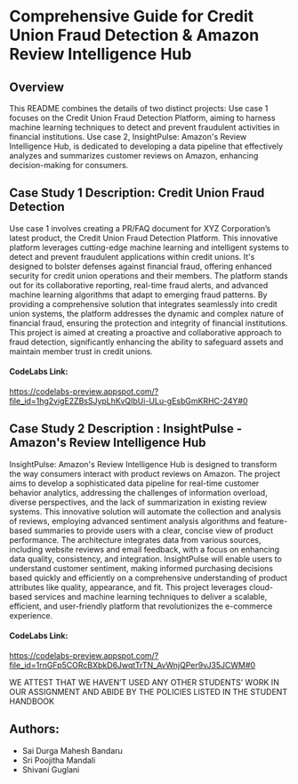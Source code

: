 # Comprehensive Guide for Credit Union Fraud Detection & Amazon Review Intelligence Hub

## Overview
This README combines the details of two distinct projects: Use case 1 focuses on the Credit Union Fraud Detection Platform, aiming to harness machine learning techniques to detect and prevent fraudulent activities in financial institutions. Use case 2, InsightPulse: Amazon's Review Intelligence Hub, is dedicated to developing a data pipeline that effectively analyzes and summarizes customer reviews on Amazon, enhancing decision-making for consumers.

## Case Study 1 Description: Credit Union Fraud Detection

Use case 1 involves creating a PR/FAQ document for XYZ Corporation’s latest product, the Credit Union Fraud Detection Platform. This innovative platform leverages cutting-edge machine learning and intelligent systems to detect and prevent fraudulent applications within credit unions. It's designed to bolster defenses against financial fraud, offering enhanced security for credit union operations and their members. The platform stands out for its collaborative reporting, real-time fraud alerts, and advanced machine learning algorithms that adapt to emerging fraud patterns. By providing a comprehensive solution that integrates seamlessly into credit union systems, the platform addresses the dynamic and complex nature of financial fraud, ensuring the protection and integrity of financial institutions. This project is aimed at creating a proactive and collaborative approach to fraud detection, significantly enhancing the ability to safeguard assets and maintain member trust in credit unions.

#### CodeLabs Link: 

https://codelabs-preview.appspot.com/?file_id=1hg2vigE2ZBsSJypLhKvQIbUi-ULu-gEsbGmKRHC-24Y#0

## Case Study 2 Description : InsightPulse - Amazon's Review Intelligence Hub

InsightPulse: Amazon's Review Intelligence Hub is designed to transform the way consumers interact with product reviews on Amazon. The project aims to develop a sophisticated data pipeline for real-time customer behavior analytics, addressing the challenges of information overload, diverse perspectives, and the lack of summarization in existing review systems. This innovative solution will automate the collection and analysis of reviews, employing advanced sentiment analysis algorithms and feature-based summaries to provide users with a clear, concise view of product performance. The architecture integrates data from various sources, including website reviews and email feedback, with a focus on enhancing data quality, consistency, and integration. InsightPulse will enable users to understand customer sentiment, making informed purchasing decisions based quickly and efficiently on a comprehensive understanding of product attributes like quality, appearance, and fit. This project leverages cloud-based services and machine learning techniques to deliver a scalable, efficient, and user-friendly platform that revolutionizes the e-commerce experience.

#### CodeLabs Link: 

https://codelabs-preview.appspot.com/?file_id=1rnGFp5CORcBXbkD6JwqtTrTN_AvWnjQPer9vJ35JCWM#0

WE ATTEST THAT WE HAVEN’T USED ANY OTHER STUDENTS’ WORK IN OUR ASSIGNMENT AND ABIDE BY THE POLICIES LISTED IN THE STUDENT HANDBOOK

## Authors:

- Sai Durga Mahesh Bandaru
- Sri Poojitha Mandali
- Shivani Guglani



